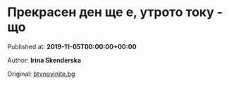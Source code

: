 
# Прекрасен ден ще е, утрото току - що

Published at: **2019-11-05T00:00:00+00:00**

Author: **Irina Skenderska**

Original: [btvnovinite.bg](https://btvnovinite.bg/az-reporterut/priroda/prekrasen-den-shte-e-utroto-toku-shto_536865.html)


